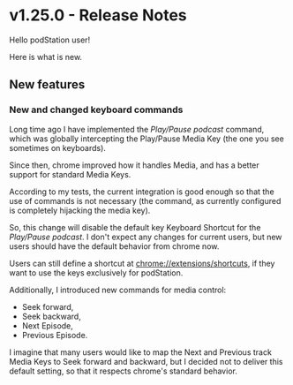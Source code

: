 # v1.25.0 - Release Notes

Hello podStation user!

Here is what is new.

## New features

### New and changed keyboard commands

Long time ago I have implemented the _Play/Pause podcast_ command, which was globally intercepting the Play/Pause Media Key (the one you see sometimes on keyboards).

Since then, chrome improved how it handles Media, and has a better support for standard Media Keys.

According to my tests, the current integration is good enough so that the use of commands is not necessary (the command, as currently configured is completely hijacking the media key).

So, this change will disable the default key Keyboard Shortcut for the _Play/Pause podcast_. I don't expect any changes for current users, but new users should have the default behavior from chrome now.

Users can still define a shortcut at <chrome://extensions/shortcuts>, if they want to use the keys exclusively for podStation.

Additionally, I introduced new commands for media control:

- Seek forward,
- Seek backward,
- Next Episode,
- Previous Episode.

I imagine that many users would like to map the Next and Previous track Media Keys to Seek forward and backward, but I decided not to deliver this default setting, so that it respects chrome's standard behavior.